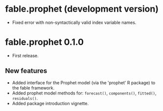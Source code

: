 # fable.prophet (development version)

* Fixed error with non-syntactically valid index variable names.

# fable.prophet 0.1.0

* First release.

## New features

* Added interface for the Prophet model (via the 'prophet' R package) to the fable framework.
* Added prophet model methods for: `forecast()`, `components()`, `fitted()`, `residuals()`.
* Added package introduction vignette.
